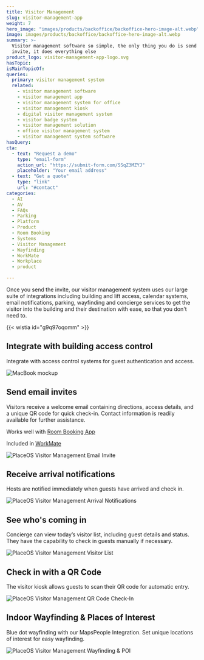 ```yaml
---
title: Visitor Management
slug: visitor-management-app
weight: 7
hero_image: "images/products/backoffice/backoffice-hero-image-alt.webp"
image: images/products/backoffice/backoffice-hero-image-alt.webp
summary: >-
  Visitor management software so simple, the only thing you do is send the
  invite, it does everything else
product_logo: visitor-management-app-logo.svg
hasTopic:
isMainTopicOf:
queries:
  primary: visitor management system
  related:
    - visitor management software
    - visitor management app
    - visitor management system for office
    - visitor management kiosk
    - digital visitor management system
    - visitor badge system
    - visitor management solution
    - office visitor management system
    - visitor management system software
hasQuery:
cta:
  - text: "Request a demo"
    type: "email-form"  
    action_url: "https://submit-form.com/SSqZ3MZYJ"  
    placeholder: "Your email address"
  - text: "Get a quote"
    type: "link"
    url: "#contact" 
categories:
  - AI
  - AV
  - FAQs
  - Parking
  - Platform
  - Product
  - Room Booking
  - Systems
  - Visitor Management
  - Wayfinding
  - WorkMate
  - Workplace
  - product

---
```


Once you send the invite, our visitor management system uses our large suite of integrations including building and lift access, calendar systems, email notifications, parking, wayfinding and concierge services to get the visitor into the building and their destination with ease, so that you don't need to.

{{< wistia id="g9q97oqomm" >}}

## Integrate with building access control
Integrate with access control systems for guest authentication and access.

![MacBook mockup](/images/products/visitor-management-app/visitor-management-invitation-mobile-copy.webp)

## Send email invites

Visitors receive a welcome email containing directions, access details, and a unique QR code for quick check-in. Contact information is readily available for further assistance.

Works well with [Room Booking App](https://www.placeos.com/app/meeting-room-booking)  

Included in [WorkMate](https://www.placeos.com/suite/workmate-workplace-solution)  

![PlaceOS Visitor Management Email Invite](/images/products/visitor-management-app/placeos-visitor-management-app-email-invite-copy.webp)

## Receive arrival notifications
Hosts are notified immediately when guests have arrived and check in.

![PlaceOS Visitor Management Arrival Notifications](/images/products/visitor-management-app/placeos-visitor-management-notification-copy.webp)

## See who's coming in
Concierge can view today’s visitor list, including guest details and status. They have the capability to check in guests manually if necessary.

![PlaceOS Visitor Management Visitor List](/images/products/visitor-management-app/visitor-actions.webp)

## Check in with a QR Code
The visitor kiosk allows guests to scan their QR code for automatic entry.

![PlaceOS Visitor Management QR Code Check-In](/images/products/visitor-management-app/placeos-visitor-management-qr-code-check-in-copy.webp)

## Indoor Wayfinding & Places of Interest
Blue dot wayfinding with our MapsPeople Integration. Set unique locations of interest for easy wayfinding.

![PlaceOS Visitor Management Wayfinding & POI](/images/products/visitor-management-app/indoor-wayfinding-map.webp)



